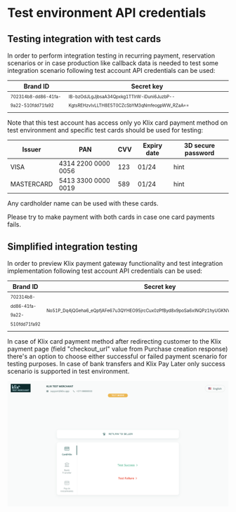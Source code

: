 # Test environment API credentials

## Testing integration with test cards

In order to perform integration testing in recurring payment, reservation scenarios or in case production like callback data is needed to test some integration scenario following test account API credentials can be used:

| Brand ID                                                  | Secret key                                                                                                     |
|-----------------------------------------------------------|----------------------------------------------------------------------------------------------------------------|
| <sub><sup>702314b8-dd86-41fa-9a22-510fdd71fa92</sup></sub>| <sub><sup>IB-bzOdJLgJjbsaA34Qpxkg1TTIrW-iDuni6JuzbP--KgtsREHzvIvLLTH8E5T0CZcSbYM3qNmfeogpWW_RZaA== </sup></sub>|

Note that this test account has access only yo Klix card payment method on test environment and specific test cards should be used for testing:

| Issuer     | PAN                 | CVV | Expiry date | 3D secure password |
|------------|---------------------|-----|-------------|--------------------|
| VISA       | 4314 2200 0000 0056 | 123 | 01/24       | hint               |
| MASTERCARD | 5413 3300 0000 0019 | 589 | 01/24       | hint               |

Any cardholder name can be used with these cards.

Please try to make payment with both cards in case one card payments fails.

## Simplified integration testing

In order to preview Klix payment gateway functionality and test integration implementation following test account API credentials can be used:

| Brand ID                                                  | Secret key                                                                                                     |
|-----------------------------------------------------------|----------------------------------------------------------------------------------------------------------------|
| <sub><sup>702314b8-dd86-41fa-9a22-510fdd71fa92</sup></sub>| <sub><sup>No51P_Dq4jQGeha6_eQpfjAFe67u3QYHEO95jrcCux0zPfByd8x9poSa6xINQPz1hyUGKNYoxa16rnUkSUI_MA==</sup></sub> |

In case of Klix card payment method after redirecting customer to the Klix payment page (field "checkout_url" value from Purchase creation response) there's an option to choose either successful or failed payment scenario for testing purposes. In case of bank transfers and Klix Pay Later only success scenario is supported in test environment.

![Choose successful or failed payment scenario](images/testing_integration.png "Tesing integration")

